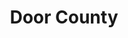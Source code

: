 ---
layout: gallery
title: Door County
location: Ephraim, WI
category: photography
tags: Photography
name: door_county
files: 19
thumbnail: 18
---